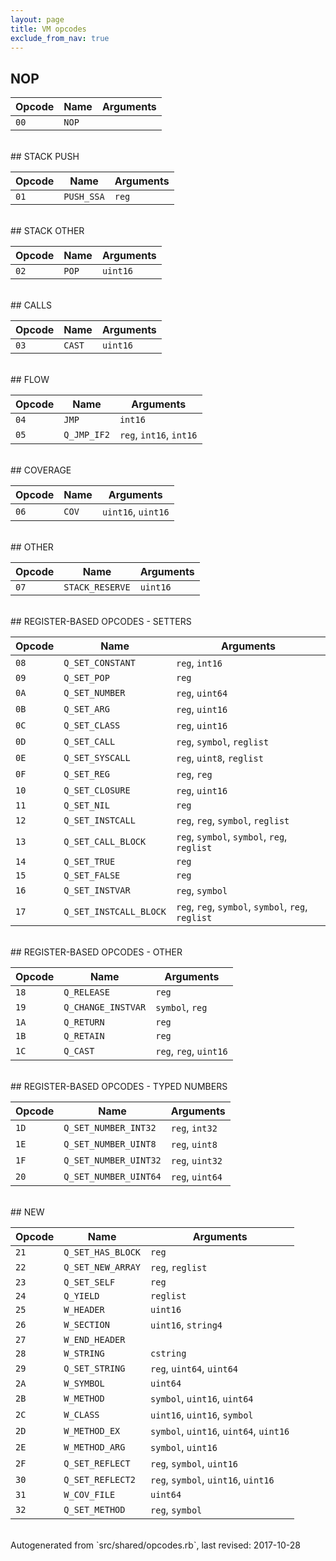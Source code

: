```yaml
---
layout: page
title: VM opcodes
exclude_from_nav: true
---
```


## NOP

|Opcode |Name    |Arguments|
|-------|--------|---------|
|`00`|`NOP`||

<br>
## STACK PUSH

|Opcode |Name    |Arguments|
|-------|--------|---------|
|`01`|`PUSH_SSA`|`reg`|

<br>
## STACK OTHER

|Opcode |Name    |Arguments|
|-------|--------|---------|
|`02`|`POP`|`uint16`|

<br>
## CALLS

|Opcode |Name    |Arguments|
|-------|--------|---------|
|`03`|`CAST`|`uint16`|

<br>
## FLOW

|Opcode |Name    |Arguments|
|-------|--------|---------|
|`04`|`JMP`|`int16`|
|`05`|`Q_JMP_IF2`|`reg`, `int16`, `int16`|

<br>
## COVERAGE

|Opcode |Name    |Arguments|
|-------|--------|---------|
|`06`|`COV`|`uint16`, `uint16`|

<br>
## OTHER

|Opcode |Name    |Arguments|
|-------|--------|---------|
|`07`|`STACK_RESERVE`|`uint16`|

<br>
## REGISTER-BASED OPCODES - SETTERS

|Opcode |Name    |Arguments|
|-------|--------|---------|
|`08`|`Q_SET_CONSTANT`|`reg`, `int16`|
|`09`|`Q_SET_POP`|`reg`|
|`0A`|`Q_SET_NUMBER`|`reg`, `uint64`|
|`0B`|`Q_SET_ARG`|`reg`, `uint16`|
|`0C`|`Q_SET_CLASS`|`reg`, `uint16`|
|`0D`|`Q_SET_CALL`|`reg`, `symbol`, `reglist`|
|`0E`|`Q_SET_SYSCALL`|`reg`, `uint8`, `reglist`|
|`0F`|`Q_SET_REG`|`reg`, `reg`|
|`10`|`Q_SET_CLOSURE`|`reg`, `uint16`|
|`11`|`Q_SET_NIL`|`reg`|
|`12`|`Q_SET_INSTCALL`|`reg`, `reg`, `symbol`, `reglist`|
|`13`|`Q_SET_CALL_BLOCK`|`reg`, `symbol`, `symbol`, `reg`, `reglist`|
|`14`|`Q_SET_TRUE`|`reg`|
|`15`|`Q_SET_FALSE`|`reg`|
|`16`|`Q_SET_INSTVAR`|`reg`, `symbol`|
|`17`|`Q_SET_INSTCALL_BLOCK`|`reg`, `reg`, `symbol`, `symbol`, `reg`, `reglist`|

<br>
## REGISTER-BASED OPCODES - OTHER

|Opcode |Name    |Arguments|
|-------|--------|---------|
|`18`|`Q_RELEASE`|`reg`|
|`19`|`Q_CHANGE_INSTVAR`|`symbol`, `reg`|
|`1A`|`Q_RETURN`|`reg`|
|`1B`|`Q_RETAIN`|`reg`|
|`1C`|`Q_CAST`|`reg`, `reg`, `uint16`|

<br>
## REGISTER-BASED OPCODES - TYPED NUMBERS

|Opcode |Name    |Arguments|
|-------|--------|---------|
|`1D`|`Q_SET_NUMBER_INT32`|`reg`, `int32`|
|`1E`|`Q_SET_NUMBER_UINT8`|`reg`, `uint8`|
|`1F`|`Q_SET_NUMBER_UINT32`|`reg`, `uint32`|
|`20`|`Q_SET_NUMBER_UINT64`|`reg`, `uint64`|

<br>
## NEW

|Opcode |Name    |Arguments|
|-------|--------|---------|
|`21`|`Q_SET_HAS_BLOCK`|`reg`|
|`22`|`Q_SET_NEW_ARRAY`|`reg`, `reglist`|
|`23`|`Q_SET_SELF`|`reg`|
|`24`|`Q_YIELD`|`reglist`|
|`25`|`W_HEADER`|`uint16`|
|`26`|`W_SECTION`|`uint16`, `string4`|
|`27`|`W_END_HEADER`||
|`28`|`W_STRING`|`cstring`|
|`29`|`Q_SET_STRING`|`reg`, `uint64`, `uint64`|
|`2A`|`W_SYMBOL`|`uint64`|
|`2B`|`W_METHOD`|`symbol`, `uint16`, `uint64`|
|`2C`|`W_CLASS`|`uint16`, `uint16`, `symbol`|
|`2D`|`W_METHOD_EX`|`symbol`, `uint16`, `uint64`, `uint16`|
|`2E`|`W_METHOD_ARG`|`symbol`, `uint16`|
|`2F`|`Q_SET_REFLECT`|`reg`, `symbol`, `uint16`|
|`30`|`Q_SET_REFLECT2`|`reg`, `symbol`, `uint16`, `uint16`|
|`31`|`W_COV_FILE`|`uint64`|
|`32`|`Q_SET_METHOD`|`reg`, `symbol`|

<br>
Autogenerated from `src/shared/opcodes.rb`, last revised: 2017-10-28
